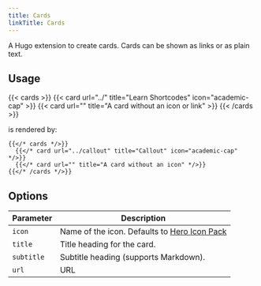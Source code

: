 ```yaml
---
title: Cards
linkTitle: Cards
---
```


A Hugo extension to create cards. Cards can be shown as links or as plain text.

## Usage

{{< cards >}}
  {{< card url="../" title="Learn Shortcodes" icon="academic-cap" >}}
  {{< card url="" title="A card without an icon or link" >}}
{{< /cards >}}

is rendered by:

```
{{</* cards */>}}
  {{</* card url="../callout" title="Callout" icon="academic-cap" */>}}
  {{</* card url="" title="A card without an icon" */>}}
{{</* /cards */>}}
```

## Options

| Parameter  | Description                                                            |
|------------|------------------------------------------------------------------------|
| `icon`     | Name of the icon. Defaults to [Hero Icon Pack](https://heroicons.com/) |
| `title`    | Title heading for the card.                                            |
| `subtitle` | Subtitle heading (supports Markdown).                                  |
| `url`      | URL                                                                    |

